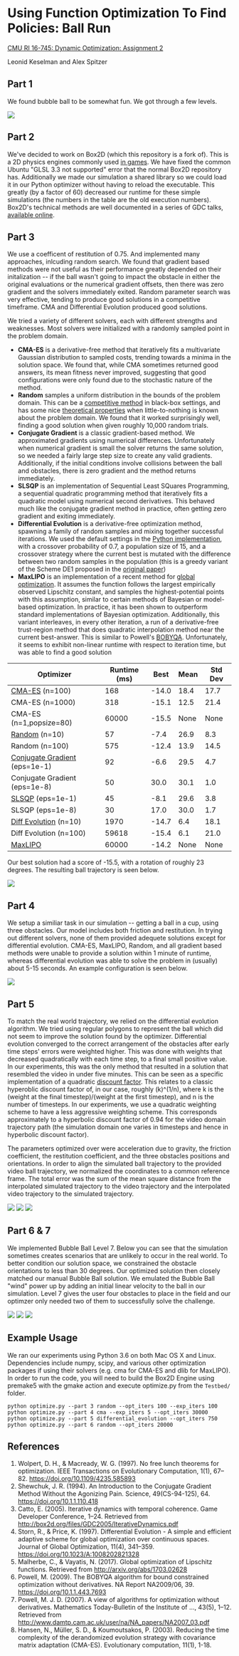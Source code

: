 # Using Function Optimization To Find Policies: Ball Run
[CMU RI 16-745: Dynamic Optimization: Assignment 2](http://www.cs.cmu.edu/~cga/dynopt/ass2/)

Leonid Keselman and Alex Spitzer

## Part 1
We found bubble ball to be somewhat fun. We got through a few levels. 

<img src="images/rotate_bball.jpg?raw=true">

## Part 2
We've decided to work on Box2D (which this repository is a fork of). This is a 2D physics engines commonly used [in games](https://en.wikipedia.org/wiki/Box2D). We have fixed the common Ubuntu "GLSL 3.3 not supported" error that the normal Box2D repository has. Additionally we made our simulation a shared library so we could load it in our Python optimizer without having to reload the executable. This greatly (by a factor of 60) decreased our runtime for these simple simulations (the numbers in the table are the old execution numbers). Box2D's technical methods are well documented in a series of GDC talks, [available online](http://box2d.org/downloads/).

## Part 3
We use a coefficent of restitution of 0.75. And implemented many approaches, inlcuding random search. We found that gradient based methods were not useful as their performance greatly depended on their initalization -- if the ball wasn't going to impact the obstacle in either the original evaluations or the numerical gradient offsets, then there was zero gradient and the solvers immediately exited. Random parameter search was very effective, tending to produce good solutions in a competitive timeframe. CMA and Differential Evolution produced good solutions. 

We tried a variety of different solvers, each with different strengths and weaknesses. Most solvers were initialized with a randomly sampled point in the problem domain. 
* **CMA-ES** is a derivative-free method that iteratively fits a multivariate Gaussian distribution to sampled costs, trending towards a minima in the solution space. We found that, while CMA sometimes returned good answers, its mean fitness never improved, suggesting that good configurations were only found due to the stochastic nature of the method. 
* **Random** samples a uniform distribution in the bounds of the problem domain. This can be a [competitive method](https://research.google.com/pubs/pub46180.html) in black-box settings, and has some nice [theoretical properties](https://en.wikipedia.org/wiki/No_free_lunch_in_search_and_optimization) when little-to-nothing is known about the problem domain. We found that it worked surprisingly well, finding a good solution when given roughly 10,000 random trials.
* **Conjugate Gradient** is a classic gradient-based method. We approximated gradients using numerical differences. Unfortunately when numerical gradient is small the solver returns the same solution, so we needed a fairly large step size to create any valid gradients. Additionally, if the initial conditions involve collisions between the ball and obstacles, there is zero gradient and the method returns immediately. 
* **SLSQP** is an implementation of Sequential Least SQuares Programming, a sequential quadratic programming method that iteratively fits a quadratic model using numerical second derivatives. This behaved much like the conjugate gradient method in practice, often getting zero gradient and exiting immediately.
* **Differential Evolution** is a derivative-free optimization method, spawning a family of random samples and mixing together successful iterations. We used the default settings in the [Python implementation](https://github.com/scipy/scipy/blob/v0.17.0/scipy/optimize/_differentialevolution.py#L16-L206), with a crossover probability of 0.7, a population size of 15, and a crossover strategy where the current best is mutated with the difference between two random samples in the population (this is a greedy variant of the Scheme DE1 proposed in the [original paper](http://www1.icsi.berkeley.edu/~storn/TR-95-012.pdf))
* **MaxLIPO** is an implementation of a recent method for [global optimization](https://arxiv.org/abs/1703.02628). It assumes the function follows the largest empirically observed Lipschitz constant, and samples the highest-potential points with this assumption, similar to certain methods of Bayesian or model-based optimization. In practice, it has been shown to outperform standard implementations of Bayesian optimization. Additionally, this variant interleaves, in every other iteration, a run of a derivative-free trust-region method that does quadratic interpolation method near the current best-answer. This is similar to Powell's [BOBYQA](https://en.wikipedia.org/wiki/BOBYQA). Unfortunately, it seems to exhibit non-linear runtime with respect to iteration time, but was able to find a good solution


| Optimizer | Runtime (ms) | Best | Mean | Std Dev |
|-------------------------------|--------------|-------|------|---------|
| [CMA-ES](https://github.com/CMA-ES/pycma) (n=100) | 168 | -14.0 | 18.4 | 17.7 |
| CMA-ES (n=1000) | 318 | -15.1 | 12.5 | 21.4 |
| CMA-ES (n=1,popsize=80) | 60000 | -15.5 | None | None |
| [Random](https://en.wikipedia.org/wiki/Uniform_distribution_\(continuous\)) (n=10) | 57 | -7.4 | 26.9 | 8.3 |
| Random (n=100) | 575 | -12.4 | 13.9 | 14.5 |
| [Conjugate Gradient](https://www.cs.cmu.edu/~quake-papers/painless-conjugate-gradient.pdf) (eps=1e-1) | 92 | -6.6 | 29.5 | 4.7 |
| Conjugate Gradient (eps=1e-8) | 50 | 30.0 | 30.1 | 1.0 |
| [SLSQP](https://en.wikipedia.org/wiki/Sequential_quadratic_programming) (eps=1e-1) | 45 | -8.1 | 29.6 | 3.8 |
| SLSQP (eps=1e-8) | 30 | 17.0 | 30.0 | 1.7 |
| [Diff Evolution](https://en.wikipedia.org/wiki/Differential_evolution) (n=10) | 1970 | -14.7 | 6.4 | 18.1 |
| Diff Evolution (n=100) | 59618 | -15.4 | 6.1 | 21.0 |
| [MaxLIPO](http://blog.dlib.net/2017/12/a-global-optimization-algorithm-worth.html) | 60000 | -14.2 | None | None |

Our best solution had a score of -15.5, with a rotation of roughly 23 degrees. The resulting ball trajectory is seen below.

<img src="images/part_3.gif?raw=true">


## Part 4
We setup a similiar task in our simulation -- getting a ball in a cup, using three obstacles. Our model includes both friction and restitution. In trying out different solvers, none of them provided adequete solutions except for differential evolution. CMA-ES, MaxLIPO, Random, and all gradient based methods were unable to provide a solution within 1 minute of runtime, whereas differential evolution was able to solve the problem in (usually) about 5-15 seconds. An example configuration is seen below.

<img src="images/part_4.gif?raw=true">


## Part 5

To match the real world trajectory, we relied on the differential evolution algorithm. We tried using regular polygons to represent the ball which did not seem to improve the solution found by the optimizer. Differential evolution converged to the correct arrangement of the obstacles after early time steps' errors were weighted higher. This was done with weights that decreased quadratically with each time step, to a final small positive value. In our experiments, this was the only method that resulted in a solution that resembled the video in under five minutes. This can be seen as a specific implementation of a quadratic [discount factor](https://en.wikipedia.org/wiki/Markov_decision_process#Definition). This relates to a classic hyperoblic discount factor of, in our case, roughly (k)^(1/n), where k is the (weight at the final timestep)/(weight at the first timestep), and n is the number of timesteps. In our experiments, we use a quadratic weighting scheme to have a less aggressive weighting scheme. This corresponds approximately to a hyperbolic discount factor of 0.94 for the video domain trajectory path (the simulation domain one varies in timesteps and hence in hyperbolic discount factor).

The parameters optimized over were acceleration due to gravity, the friction coefficient, the restitution coefficient, and the three obstacles positions and orientations. In order to align the simulated ball trajectory to the provided video ball trajectory, we normalized the coordinates to a common reference frame. The total error was the sum of the mean square distance from the interpolated simulated trajectory to the video trajectory and the interpolated video trajectory to the simulated trajectory.

<img src="images/part_5_1.gif?raw=true">
<img src="images/part_5_2.gif?raw=true">
<img src="images/part_5_3.gif?raw=true">

## Part 6 & 7

We implemented Bubble Ball Level 7. Below you can see that the simulation sometimes creates scenarios that are unlikely to occur in the real world. To better condition our solution space, we constrained the obstacle orientations to less than 30 degrees. Our optimized solution then closely matched our manual Bubble Ball solution. We emulated the Bubble Ball "wind" power up by adding an initial linear velocity to the ball in our simulation. Level 7 gives the user four obstacles to place in the field and our optimzer only needed two of them to successfully solve the challenge. 

<img src="images/part_6_1.gif?raw=true">
<img src="images/part_6_2.gif?raw=true">

<img src="images/rotate_bball_2.jpg?raw=true">

## Example Usage

We ran our experiments using Python 3.6 on both Mac OS X and Linux. Dependencies include numpy, scipy, and various other optimization packages if using their solvers (e.g. cma for CMA-ES and dlib for MaxLIPO). In order to run the code, you will need to build the Box2D Engine using premake5 with the gmake action and execute optimize.py from the `Testbed/` folder.

```
python optimize.py --part 3 random --opt_iters 100 --exp_iters 100
python optimize.py --part 4 cma --exp_iters 5 --opt_iters 30000
python optimize.py --part 5 differential_evolution --opt_iters 750
python optimize.py --part 6 random --opt_iters 20000
```

## References
1. Wolpert, D. H., & Macready, W. G. (1997). No free lunch theorems for optimization. IEEE Transactions on Evolutionary Computation, 1(1), 67–82. https://doi.org/10.1109/4235.585893
2. Shewchuk, J. R. (1994). An Introduction to the Conjugate Gradient Method Without the Agonizing Pain. Science, 49(CS-94-125), 64. https://doi.org/10.1.1.110.418
3. Catto, E. (2005). Iterative dynamics with temporal coherence. Game Developer Conference, 1–24. Retrieved from http://box2d.org/files/GDC2005/IterativeDynamics.pdf
4. Storn, R., & Price, K. (1997). Differential Evolution - A simple and efficient adaptive scheme for global optimization over continuous spaces. Journal of Global Optimization, 11(4), 341–359. https://doi.org/10.1023/A:1008202821328
5. Malherbe, C., & Vayatis, N. (2017). Global optimization of Lipschitz functions. Retrieved from http://arxiv.org/abs/1703.02628
6. Powell, M. (2009). The BOBYQA algorithm for bound constrained optimization without derivatives. NA Report NA2009/06, 39. https://doi.org/10.1.1.443.7693
7. Powell, M. J. D. (2007). A view of algorithms for optimization without derivatives. Mathematics Today-Bulletin of the Institute of …, 43(5), 1–12. Retrieved from http://www.damtp.cam.ac.uk/user/na/NA_papers/NA2007_03.pdf
8. Hansen, N., Müller, S. D., & Koumoutsakos, P. (2003). Reducing the time complexity of the derandomized evolution strategy with covariance matrix adaptation (CMA-ES). Evolutionary computation, 11(1), 1-18.

